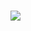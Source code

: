 # 
<div>
<img src='https://media.discordapp.net/attachments/1075870936106029096/1100073793604562944/W96z.jpg' />